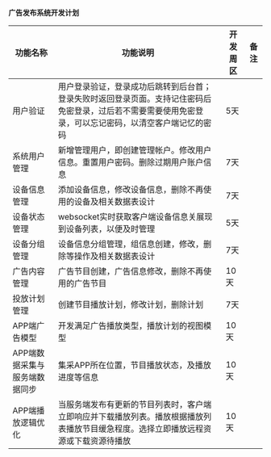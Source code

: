 **广告发布系统开发计划**

|	功能名称|	功能说明|	开发周区|	备注|
|--	|--	|--	|--	|
|	用户验证|	用户登录验证，登录成功后跳转到后台首；登录失败时返回登录页面。支持记住密码后免密登录，过后若不需要需要使用免密登录，可以忘记密码，以清空客户端记忆的密码|	5天|	|
|	系统用户管理|	新增管理用户，即创建管理帐户。修改用户信息。重置用户密码。删除过期用户账户信息|	7天|	|
|	设备信息管理|	添加设备信息，修改设备信息，删除不再使用的设备及相关数据表设计|	7天|	|
|	设备状态管理|	websocket实时获取客户端设备信息关展现到设备列表，以便及时管理|	5天|	|
|	设备分组管理|	设备信息分组管理，组信息创建，修改，删除等操作及相关数据表设计|	7天|	|
|	广告内容管理|	广告节目创建，广告信息修改，删除不再使用的广告节目|	10天|	|
|	投放计划管理|	创建节目播放计划，修改计划，删除计划|	7天|	|
|	APP端广告模型|开发满足广告播放类型，播放计划的视图模型|	10天|	|
|	APP端数据采集与服务端数据同步|集采APP所在位置，节目播放状态，及播放进度等信息	|	10天|	|
|	APP端播放逻辑优化|当服务端发布有更新的节目列表时，客户端立即响应并下载播放列表。播放根据播放列表播放节目缓急程度。选择立即播放远程资源或下载资源待播放|	10天|	|

